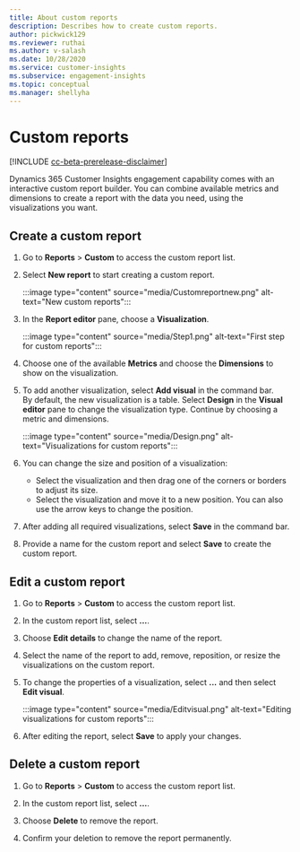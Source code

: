 ```yaml
---
title: About custom reports
description: Describes how to create custom reports.
author: pickwick129
ms.reviewer: ruthai
ms.author: v-salash
ms.date: 10/28/2020
ms.service: customer-insights
ms.subservice: engagement-insights 
ms.topic: conceptual
ms.manager: shellyha
---
```


# Custom reports

[!INCLUDE [cc-beta-prerelease-disclaimer](includes/cc-beta-prerelease-disclaimer.md)]

Dynamics 365 Customer Insights engagement capability comes with an interactive custom report builder. You can combine available metrics and dimensions to create a report with the data you need, using the visualizations you want.

## Create a custom report

1. Go to **Reports** > **Custom** to access the custom report list.

1. Select **New report** to start creating a custom report.

   :::image type="content" source="media/Customreportnew.png" alt-text="New custom reports":::

1. In the **Report editor** pane, choose a **Visualization**.

   :::image type="content" source="media/Step1.png" alt-text="First step for custom reports":::

1. Choose one of the available **Metrics** and choose the **Dimensions** to show on the visualization.

1. To add another visualization, select **Add visual** in the command bar.     
   By default, the new visualization is a table. Select **Design** in the **Visual editor** pane to change the visualization type. Continue by choosing a metric and dimensions.

   :::image type="content" source="media/Design.png" alt-text="Visualizations for custom reports":::

1. You can change the size and position of a visualization:
   - Select the visualization and then drag one of the corners or borders to adjust its size.
   - Select the visualization and move it to a new position. You can also use the arrow keys to change the position.

1. After adding all required visualizations, select **Save** in the command bar. 

1. Provide a name for the custom report and select **Save** to create the custom report.
 
## Edit a custom report

1. Go to **Reports** > **Custom** to access the custom report list.

1. In the custom report list, select **...**. 

1. Choose **Edit details** to change the name of the report.

1. Select the name of the report to add, remove, reposition, or resize the visualizations on the custom report. 

1. To change the properties of a visualization, select **...** and then select **Edit visual**.

   :::image type="content" source="media/Editvisual.png" alt-text="Editing visualizations for custom reports":::

1. After editing the report, select **Save** to apply your changes. 

## Delete a custom report

1. Go to **Reports** > **Custom** to access the custom report list.

1. In the custom report list, select **...**. 

1. Choose **Delete** to remove the report.

1. Confirm your deletion to remove the report permanently.